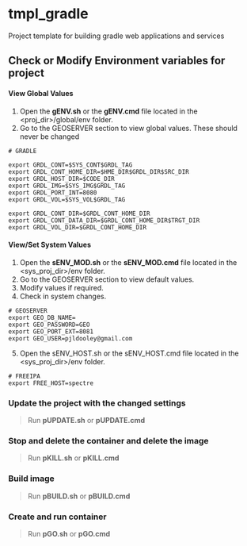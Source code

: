 # tmpl_gradle

Project template for building gradle web applications and services

## Check or Modify Environment variables for project

#### View Global Values
1. Open the **gENV.sh** or the **gENV.cmd** file located in the <proj_dir>/global/env folder.
2. Go to the GEOSERVER section to view global values.  These should never be changed
```
# GRADLE

export GRDL_CONT=$SYS_CONT$GRDL_TAG
export GRDL_CONT_HOME_DIR=$HME_DIR$GRDL_DIR$SRC_DIR
export GRDL_HOST_DIR=$CODE_DIR
export GRDL_IMG=$SYS_IMG$GRDL_TAG
export GRDL_PORT_INT=8080
export GRDL_VOL=$SYS_VOL$GRDL_TAG

export GRDL_CONT_DIR=$GRDL_CONT_HOME_DIR
export GRDL_CONT_DATA_DIR=$GRDL_CONT_HOME_DIR$TRGT_DIR
export GRDL_VOL_DIR=$GRDL_CONT_HOME_DIR
```

#### View/Set System Values
1. Open the **sENV_MOD.sh** or the **sENV_MOD.cmd** file located in the <sys_proj_dir>/env folder.
2. Go to the GEOSERVER section to view default values.
3. Modify values if required.
4. Check in system changes.
```
# GEOSERVER
export GEO_DB_NAME=
export GEO_PASSWORD=GEO
export GEO_PORT_EXT=8081
export GEO_USER=pjldooley@gmail.com

```

5. Open the sENV_HOST.sh or the sENV_HOST.cmd file located in the <sys_proj_dir>/env folder.
```
# FREEIPA
export FREE_HOST=spectre
```
### Update the project with the changed settings
> Run **pUPDATE.sh** or **pUPDATE.cmd**

### Stop and delete the container and delete the image
> Run **pKILL.sh** or **pKILL.cmd**

### Build image
> Run **pBUILD.sh** or **pBUILD.cmd**

### Create and run container
> Run **pGO.sh** or **pGO.cmd** 

